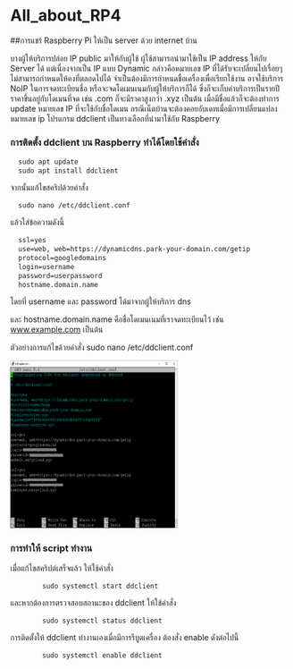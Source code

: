 # All_about_RP4

##การแชร์ Raspberry Pi ให้เป็น server ด้วย internet บ้าน

บางผู้ให้บริการปล่อย IP public มาให้กับผู้ใช้ ผู้ใช้สามารถนำมาใช้เป็น IP address ให้กับ Server ได้ 
แต่เนื่องจากเป็น IP แบบ Dynamic กล่าวคือหมายเลข IP ที่ได้รับจะเปลี่ยนไปเรื่อยๆ ไม่สามารถกำหนดให้คงที่ตลอดไปได้ 
จำเป็นต้องมีการกำหนดชื่อเครื่องเพื่อเรียกใช้งาน อาจใช้บริการ NoIP ในการจดทะเบียนชื่อ หรือจะจดโดเมนเนมกับผู้ให้บริการก็ได้ ซึ่งก็จะเก็บค่าบริการเป็นรายปี ราคาขึ้นอยู่กับโดเมนที่จด 
เช่น .com ก็จะมีราคาสูงกว่า .xyz เป็นต้น   เมื่อมีชื่อแล้วก็จะต้องทำการ update หมายเลข IP ที่จะใช้กับชื่อโดเมน กรณีเน็ตบ้านจะต้องคอยอับเดทเมื่อมีการเปลี่ยนแปลงหมายเลข ip 
โปรแกรม ddclient เป็นทางเลือกที่นำมาใช้กับ Raspberry 

### การติดตั้ง ddclient บน Raspberry ทำได้โดยใช้คำสั่ง

      sudo apt update
      sudo apt install ddclient
      

จากนั้นแก้ไขสคริปด้วยคำสั่ง

      sudo nano /etc/ddclient.conf


แล้วใส่ข้อความดังนี้ 


      ssl=yes
      use=web, web=https://dynamicdns.park-your-domain.com/getip
      protocol=googledomains
      login=username
      password=userpassword
      hostname.domain.name
      



โดยที่ username และ password ได้มาจากผู้ให้บริการ dns

และ  hostname.domain.name คือชื่อโดเมนเนมที่เราจดทะเบียนไว้ เช่น www.example.com เป็นต้น

ตัวอย่างการแก้ไขด้วยคำสั่ง sudo nano /etc/ddclient.conf

<img src="https://github.com/Tawan-Phurat/All_about_RP4/blob/main/pics/ddnsconfig.png" alt="script of clientddns" style="height: 300px; width:300px;"/>


### การทำให้ script ทำงาน

เมื่อแก้ไขสคริปต์เสร็จแล้ว ให้ใช้คำสั่ง 

            sudo systemctl start ddclient
            
และหากต้องการตรวจสอบสถานะของ ddclient ให้ใช้คำสั่ง

            sudo systemctl status ddclient
            
การติดตั้งให้ ddclient ทำงานเองเมื่อมีการรีบูตเครื่อง ต้องสั่ง enable ดังต่อไปนี้

            sudo systemctl enable ddclient
            

